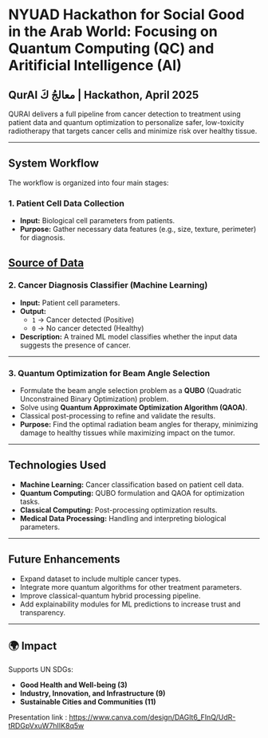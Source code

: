 # NYUAD Hackathon for Social Good in the Arab World: Focusing on Quantum Computing (QC) and Aritificial Intelligence (AI)
## QurAI معالجُ كَ | Hackathon, April 2025

QURAI delivers a full pipeline from cancer detection to treatment using patient data and quantum optimization to personalize safer, low-toxicity radiotherapy that targets cancer cells and minimize risk over healthy tissue. 

---

## System Workflow

The workflow is organized into four main stages:

### 1. Patient Cell Data Collection
- **Input:** Biological cell parameters from patients.
- **Purpose:** Gather necessary data features (e.g., size, texture, perimeter) for diagnosis.
  
[Source of Data](https://www.kaggle.com/datasets/uciml/breast-cancer-wisconsin-data
)
---

### 2. Cancer Diagnosis Classifier (Machine Learning)
- **Input:** Patient cell parameters.
- **Output:** 
  - `1` → Cancer detected (Positive)
  - `0` → No cancer detected (Healthy)
- **Description:** A trained ML model classifies whether the input data suggests the presence of cancer.

---

### 3. Quantum Optimization for Beam Angle Selection

  - Formulate the beam angle selection problem as a **QUBO** (Quadratic Unconstrained Binary Optimization) problem.
  - Solve using **Quantum Approximate Optimization Algorithm (QAOA)**.
  - Classical post-processing to refine and validate the results.
- **Purpose:** Find the optimal radiation beam angles for therapy, minimizing damage to healthy tissues while maximizing impact on the tumor.

---

## Technologies Used

- **Machine Learning:** Cancer classification based on patient cell data.
- **Quantum Computing:** QUBO formulation and QAOA for optimization tasks.
- **Classical Computing:** Post-processing optimization results.
- **Medical Data Processing:** Handling and interpreting biological parameters.

---

## Future Enhancements
- Expand dataset to include multiple cancer types.
- Integrate more quantum algorithms for other treatment parameters.
- Improve classical-quantum hybrid processing pipeline.
- Add explainability modules for ML predictions to increase trust and transparency.

---

## 🌍 Impact
Supports UN SDGs:  
- **Good Health and Well-being (3)**  
- **Industry, Innovation, and Infrastructure (9)**  
- **Sustainable Cities and Communities (11)**


Presentation link : https://www.canva.com/design/DAGlt6_FInQ/UdR-tRDGpVxuW7hIIK8q5w
